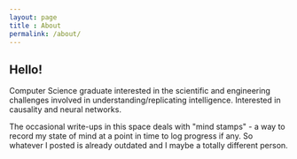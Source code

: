 ```yaml
---
layout: page
title : About
permalink: /about/
---
```


<h2>Hello!</h2>

Computer Science graduate interested in the scientific and engineering challenges involved in understanding/replicating intelligence. Interested in causality and neural networks.

The occasional write-ups in this space deals with "mind stamps" - a way to record my state of mind at a point in time to log progress if any. So whatever I posted is already outdated and I maybe a totally different person. 



